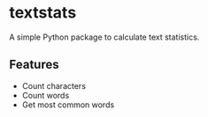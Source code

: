 # textstats

A simple Python package to calculate text statistics.

## Features

- Count characters
- Count words
- Get most common words
